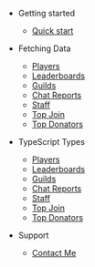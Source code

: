 * Getting started
    * [Quick start](README.md)
    
* Fetching Data
    * [Players](players.md)
    * [Leaderboards](leaderboards.md)
    * [Guilds](guilds.md)
    * [Chat Reports](chatreports.md)
    * [Staff](staff.md)
    * [Top Join](topjoin.md)
    * [Top Donators](topdonators.md)

* TypeScript Types
    * [Players](typescript/types/player.md)
    * [Leaderboards](typescript/types/leaderboards.md)
    * [Guilds](typescript/types/guilds.md)
    * [Chat Reports](typescript/types/chatreports.md)
    * [Staff](typescript/types/staff.md)
    * [Top Join](typescript/types/topjoin.md)
    * [Top Donators](typescript/types/topdonators.md)

* Support
  * [Contact Me](support.md)
